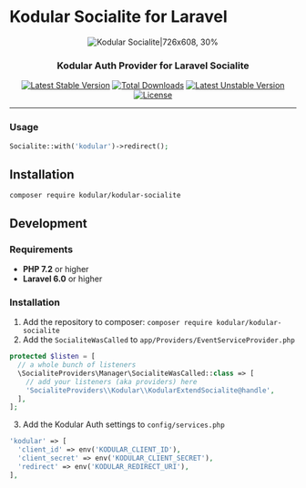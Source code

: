 # Kodular Socialite for Laravel

<div align=center>

![Kodular Socialite|726x608, 30%](https://i.ibb.co/DWvM00s/signup-illustration-50317127aadc.png)


### Kodular Auth Provider for Laravel Socialite



[![Latest Stable Version](https://poser.pugx.org/kodular/kodular-socialite/v)](//packagist.org/packages/kodular/kodular-socialite) [![Total Downloads](https://poser.pugx.org/kodular/kodular-socialite/downloads)](//packagist.org/packages/kodular/kodular-socialite) [![Latest Unstable Version](https://poser.pugx.org/kodular/kodular-socialite/v/unstable)](//packagist.org/packages/kodular/kodular-socialite) [![License](https://poser.pugx.org/kodular/kodular-socialite/license)](//packagist.org/packages/kodular/kodular-socialite)

</div>

---

### Usage

```PHP
Socialite::with('kodular')->redirect();
```

## Installation

```
composer require kodular/kodular-socialite
```


## Development

### Requirements

- **PHP 7.2** or higher
- **Laravel 6.0** or higher

### Installation

1. Add the repository to composer: `composer require kodular/kodular-socialite`
2. Add the `SocialiteWasCalled` to `app/Providers/EventServiceProvider.php`
```PHP
protected $listen = [
  // a whole bunch of listeners
  \SocialiteProviders\Manager\SocialiteWasCalled::class => [
    // add your listeners (aka providers) here
    'SocialiteProviders\\Kodular\\KodularExtendSocialite@handle',
  ],
];
```
3. Add the Kodular Auth settings to `config/services.php`
```PHP
'kodular' => [
  'client_id' => env('KODULAR_CLIENT_ID'),
  'client_secret' => env('KODULAR_CLIENT_SECRET'),
  'redirect' => env('KODULAR_REDIRECT_URI'),
],
```
